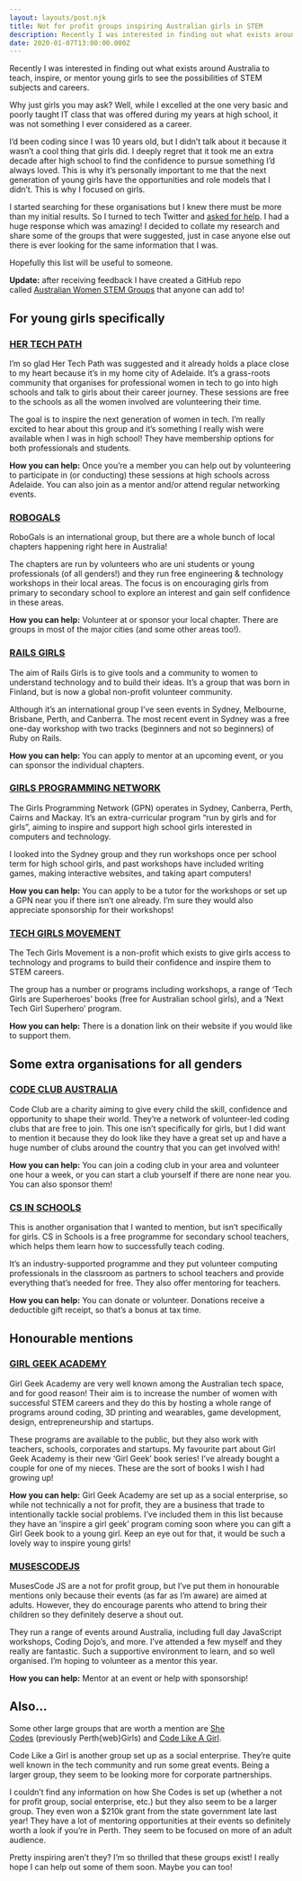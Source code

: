 ```yaml
---
layout: layouts/post.njk
title: Not for profit groups inspiring Australian girls in STEM
description: Recently I was interested in finding out what exists around Australia to teach, inspire, or mentor young girls to see the possibilities of STEM subjects and careers.
date: 2020-01-07T13:00:00.000Z
---
```


Recently I was interested in finding out what exists around Australia to teach, inspire, or mentor young girls to see the possibilities of STEM subjects and careers.

Why just girls you may ask? Well, while I excelled at the one very basic and poorly taught IT class that was offered during my years at high school, it was not something I ever considered as a career.

I’d been coding since I was 10 years old, but I didn’t talk about it because it wasn’t a cool thing that girls did. I deeply regret that it took me an extra decade after high school to find the confidence to pursue something I’d always loved. This is why it’s personally important to me that the next generation of young girls have the opportunities and role models that I didn’t. This is why I focused on girls.

I started searching for these organisations but I knew there must be more than my initial results. So I turned to tech Twitter and [asked for help](https://twitter.com/TarynEwens/status/1207167827230117888?s=20). I had a huge response which was amazing! I decided to collate my research and share some of the groups that were suggested, just in case anyone else out there is ever looking for the same information that I was.

Hopefully this list will be useful to someone.

**Update:** after receiving feedback I have created a GitHub repo called [Australian Women STEM Groups](https://github.com/tarynewens/australian-women-stem-groups) that anyone can add to!

## For young girls specifically

### [HER TECH PATH](https://hertechpath.org/)

I’m so glad Her Tech Path was suggested and it already holds a place close to my heart because it’s in my home city of Adelaide. It’s a grass-roots community that organises for professional women in tech to go into high schools and talk to girls about their career journey. These sessions are free to the schools as all the women involved are volunteering their time.

The goal is to inspire the next generation of women in tech. I’m really excited to hear about this group and it’s something I really wish were available when I was in high school! They have membership options for both professionals and students.

**How you can help:** Once you’re a member you can help out by volunteering to participate in (or conducting) these sessions at high schools across Adelaide. You can also join as a mentor and/or attend regular networking events.

### [ROBOGALS](https://my.robogals.org/chapters/)

RoboGals is an international group, but there are a whole bunch of local chapters happening right here in Australia!

The chapters are run by volunteers who are uni students or young professionals (of all genders!) and they run free engineering & technology workshops in their local areas. The focus is on encouraging girls from primary to secondary school to explore an interest and gain self confidence in these areas.

**How you can help:** Volunteer at or sponsor your local chapter. There are groups in most of the major cities (and some other areas too!).

### [RAILS GIRLS](https://twitter.com/RailsGirls_AU)

The aim of Rails Girls is to give tools and a community to women to understand technology and to build their ideas. It’s a group that was born in Finland, but is now a global non-profit volunteer community.

Although it’s an international group I’ve seen events in Sydney, Melbourne, Brisbane, Perth, and Canberra. The most recent event in Sydney was a free one-day workshop with two tracks (beginners and not so beginners) of Ruby on Rails.

**How you can help:** You can apply to mentor at an upcoming event, or you can sponsor the individual chapters.

### [GIRLS PROGRAMMING NETWORK](http://girlsprogramming.network/)

The Girls Programming Network (GPN) operates in Sydney, Canberra, Perth, Cairns and Mackay. It’s an extra-curricular program “run by girls and for girls”, aiming to inspire and support high school girls interested in computers and technology.

I looked into the Sydney group and they run workshops once per school term for high school girls, and past workshops have included writing games, making interactive websites, and taking apart computers!

**How you can help:** You can apply to be a tutor for the workshops or set up a GPN near you if there isn’t one already. I’m sure they would also appreciate sponsorship for their workshops!

### [TECH GIRLS MOVEMENT](https://www.techgirlsmovement.org/)

The Tech Girls Movement is a non-profit which exists to give girls access to technology and programs to build their confidence and inspire them to STEM careers.

The group has a number or programs including workshops, a range of ‘Tech Girls are Superheroes’ books (free for Australian school girls), and a ‘Next Tech Girl Superhero’ program.

**How you can help:** There is a donation link on their website if you would like to support them.

## Some extra organisations for all genders

### [CODE CLUB AUSTRALIA](https://codeclubau.org/)

Code Club are a charity aiming to give every child the skill, confidence and opportunity to shape their world. They’re a network of volunteer-led coding clubs that are free to join. This one isn’t specifically for girls, but I did want to mention it because they do look like they have a great set up and have a huge number of clubs around the country that you can get involved with!

**How you can help:** You can join a coding club in your area and volunteer one hour a week, or you can start a club yourself if there are none near you. You can also sponsor them!

### [CS IN SCHOOLS](https://csinschools.com/)

This is another organisation that I wanted to mention, but isn’t specifically for girls. CS in Schools is a free programme for secondary school teachers, which helps them learn how to successfully teach coding.

It’s an industry-supported programme and they put volunteer computing professionals in the classroom as partners to school teachers and provide everything that’s needed for free. They also offer mentoring for teachers.

**How you can help:** You can donate or volunteer. Donations receive a deductible gift receipt, so that’s a bonus at tax time.

## Honourable mentions

### [GIRL GEEK ACADEMY](https://girlgeekacademy.com/)

Girl Geek Academy are very well known among the Australian tech space, and for good reason! Their aim is to increase the number of women with successful STEM careers and they do this by hosting a whole range of programs around coding, 3D printing and wearables, game development, design, entrepreneurship and startups.

These programs are available to the public, but they also work with teachers, schools, corporates and startups. My favourite part about Girl Geek Academy is their new ‘Girl Geek’ book series! I’ve already bought a couple for one of my nieces. These are the sort of books I wish I had growing up!

**How you can help:** Girl Geek Academy are set up as a social enterprise, so while not technically a not for profit, they are a business that trade to intentionally tackle social problems. I’ve included them in this list because they have an ‘inspire a girl geek’ program coming soon where you can gift a Girl Geek book to a young girl. Keep an eye out for that, it would be such a lovely way to inspire young girls!

### [MUSESCODEJS](https://musescodejs.org/)

MusesCode JS are a not for profit group, but I’ve put them in honourable mentions only because their events (as far as I’m aware) are aimed at adults. However, they do encourage parents who attend to bring their children so they definitely deserve a shout out.

They run a range of events around Australia, including full day JavaScript workshops, Coding Dojo’s, and more. I’ve attended a few myself and they really are fantastic. Such a supportive environment to learn, and so well organised. I’m hoping to volunteer as a mentor this year.

**How you can help:** Mentor at an event or help with sponsorship!

## Also…

Some other large groups that are worth a mention are [She Codes](https://shecodes.com.au/) (previously Perth{web}Girls) and [Code Like A Girl](https://www.codelikeagirl.com/).

Code Like a Girl is another group set up as a social enterprise. They’re quite well known in the tech community and run some great events. Being a larger group, they seem to be looking more for corporate partnerships.

I couldn’t find any information on how She Codes is set up (whether a not for profit group, social enterprise, etc.) but they also seem to be a larger group. They even won a $210k grant from the state government late last year! They have a lot of mentoring opportunities at their events so definitely worth a look if you’re in Perth. They seem to be focused on more of an adult audience.

Pretty inspiring aren’t they? I’m so thrilled that these groups exist! I really hope I can help out some of them soon. Maybe you can too!

